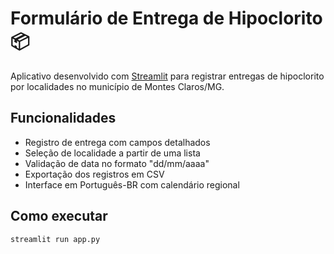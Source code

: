 # Formulário de Entrega de Hipoclorito 📦

Aplicativo desenvolvido com [Streamlit](https://streamlit.io) para registrar entregas de hipoclorito por localidades no município de Montes Claros/MG.

## Funcionalidades
- Registro de entrega com campos detalhados
- Seleção de localidade a partir de uma lista
- Validação de data no formato "dd/mm/aaaa"
- Exportação dos registros em CSV
- Interface em Português-BR com calendário regional

## Como executar

```bash
streamlit run app.py

